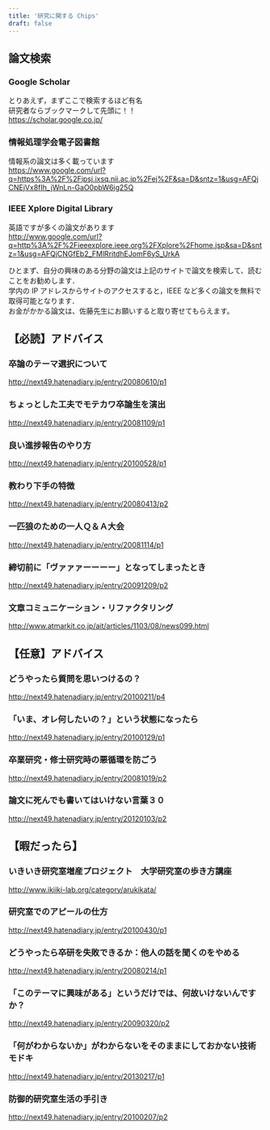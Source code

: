 ```yaml
---
title: '研究に関する Chips'
draft: false
---
```


## 論文検索

### Google Scholar

とりあえず，まずここで検索するほど有名  
研究者ならブックマークして先頭に！！  
<https://scholar.google.co.jp/>

### 情報処理学会電子図書館

情報系の論文は多く載っています  
<https://www.google.com/url?q=https%3A%2F%2Fipsj.ixsq.nii.ac.jp%2Fej%2F&sa=D&sntz=1&usg=AFQjCNEjVx8fIh_jWnLn-GaO0pbW6ig25Q>

### IEEE Xplore Digital Library

英語ですが多くの論文があります  
<http://www.google.com/url?q=http%3A%2F%2Fieeexplore.ieee.org%2FXplore%2Fhome.jsp&sa=D&sntz=1&usg=AFQjCNGfEb2_FMlRritdhEJomF6yS_UrkA>

ひとまず、自分の興味のある分野の論文は上記のサイトで論文を検索して、読むことをお勧めします．  
学内の IP アドレスからサイトのアクセスすると，IEEE など多くの論文を無料で取得可能となります．  
お金がかかる論文は、佐藤先生にお願いすると取り寄せてもらえます。

## 【必読】アドバイス

### 卒論のテーマ選択について

<http://next49.hatenadiary.jp/entry/20080610/p1>

### ちょっとした工夫でモテカワ卒論生を演出

<http://next49.hatenadiary.jp/entry/20081109/p1>

### 良い進捗報告のやり方

<http://next49.hatenadiary.jp/entry/20100528/p1>

### 教わり下手の特徴

<http://next49.hatenadiary.jp/entry/20080413/p2>

### 一匹狼のための一人Ｑ＆Ａ大会

<http://next49.hatenadiary.jp/entry/20081114/p1>

### 締切前に「ヴァァァーーーー」となってしまったとき

<http://next49.hatenadiary.jp/entry/20091209/p2>

### 文章コミュニケーション・リファクタリング

<http://www.atmarkit.co.jp/ait/articles/1103/08/news099.html>

## 【任意】アドバイス

### どうやったら質問を思いつけるの？

<http://next49.hatenadiary.jp/entry/20100211/p4>

### 「いま、オレ何したいの？」という状態になったら

<http://next49.hatenadiary.jp/entry/20100129/p1>

### 卒業研究・修士研究時の悪循環を防ごう

<http://next49.hatenadiary.jp/entry/20081019/p2>

### 論文に死んでも書いてはいけない言葉３０

<http://next49.hatenadiary.jp/entry/20120103/p2>

## 【暇だったら】

### いきいき研究室増産プロジェクト　大学研究室の歩き方講座

<http://www.ikiiki-lab.org/category/arukikata/>

### 研究室でのアピールの仕方

<http://next49.hatenadiary.jp/entry/20100430/p1>

### どうやったら卒研を失敗できるか：他人の話を聞くのをやめる

<http://next49.hatenadiary.jp/entry/20080214/p1>

### 「このテーマに興味がある」というだけでは、何故いけないんですか？

<http://next49.hatenadiary.jp/entry/20090320/p2>

### 「何がわからないか」がわからないをそのままにしておかない技術モドキ

<http://next49.hatenadiary.jp/entry/20130217/p1>

### 防御的研究室生活の手引き

<http://next49.hatenadiary.jp/entry/20100207/p2>
